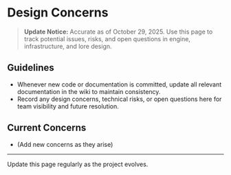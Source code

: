 # Design Concerns

> **Update Notice:** Accurate as of October 29, 2025. Use this page to track potential issues, risks, and open questions in engine, infrastructure, and lore design.

## Guidelines
- Whenever new code or documentation is committed, update all relevant documentation in the wiki to maintain consistency.
- Record any design concerns, technical risks, or open questions here for team visibility and future resolution.

## Current Concerns
- (Add new concerns as they arise)

---
Update this page regularly as the project evolves.